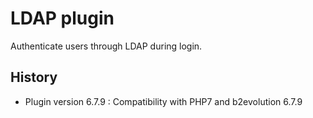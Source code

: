 # LDAP plugin

Authenticate users through LDAP during login.

## History

- Plugin version 6.7.9 : Compatibility with PHP7 and b2evolution 6.7.9
